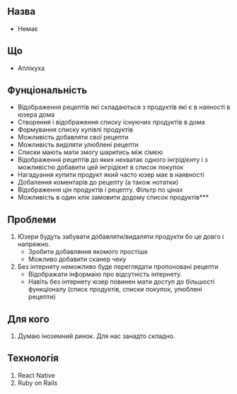 ## Назва
* Немає

## Що

* Аплікуха

## Фунціональність

* Відображення рецептів які складаються з продуктів які є в наяності в юзера дома
* Створення і відображення списку існуючих продуктів в дома
* Формування списку купівлі продуктів
* Можливість добавляти свої рецепти
* Можливість виділяти улюблені рецепти
* Списки мають мати змогу шаритись між сімєю
* Відображення рецептів до яких нехватає одного інгрідієнту і з можливістю добавити цей інгрідієнт в список покупок
* Нагадуання купити продукт який часто юзер має в наявності
* Добалення коментарів до рецепту (а також нотатки)
* Відображення цін продуктів і рецепту. Фільтр по цінах
* Можливість в один клік замовити додому список продуктів***

## Проблеми

1. Юзери будуть забувати добавляти/видаляти продукти бо це довго і напряжно.
   - Зробити добавляння якомого простіше
   - Можливо добавити сканер чеку
2. Без інтернету неможливо буде переглядати пропоновані рецепти
   - Відображати інформаію про відсутність інтернету.
   - Навіть без інтернету юзер повинен мати доступ до більшості функціоналу
   (списк продуктів, списки покупок, улюблені рецепти)


## Для кого

1. Думаю іноземний ринок. Для нас занадто складно.

## Технологія

1. React Native
2. Ruby on Rails


